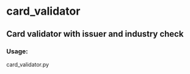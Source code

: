 ﻿# card_validator

## Card validator with issuer and industry check

### Usage:
card_validator.py <card number>
